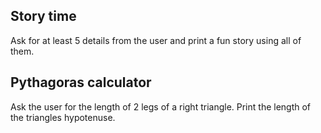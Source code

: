 ## Story time
Ask for at least 5 details from the user and print a fun story using all of them.

## Pythagoras calculator
Ask the user for the length of 2 legs of a right triangle.
Print the length of the triangles hypotenuse.

